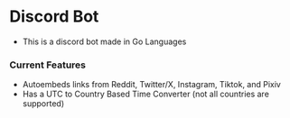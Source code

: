 # Discord Bot

- This is a discord bot made in Go Languages

### Current Features

- Autoembeds links from Reddit, Twitter/X, Instagram, Tiktok, and Pixiv
- Has a UTC to Country Based Time Converter (not all countries are supported)